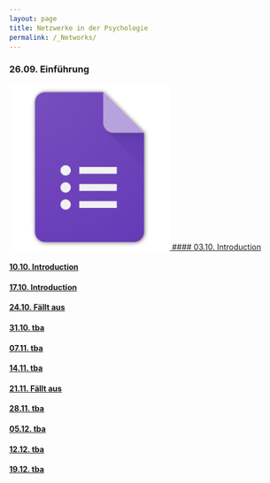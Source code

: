 ```yaml
---
layout: page
title: Netzwerke in der Psychologie
permalink: /_Networks/
---
```

### 26.09. Einführung 
<a href="{{ site.baseurl }}/_Networks/" >
<img src="/images/GoogleForms.png" alt="Bild"/>
#### 03.10. Introduction

#### 10.10. Introduction

#### 17.10. Introduction

#### 24.10. Fällt aus

#### 31.10. tba

#### 07.11. tba

#### 14.11. tba

#### 21.11. Fällt aus

#### 28.11. tba

#### 05.12. tba

#### 12.12. tba

#### 19.12. tba
